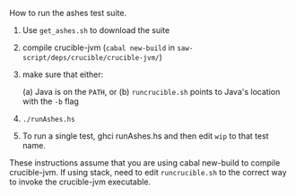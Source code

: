 How to run the ashes test suite.

1. Use `get_ashes.sh` to download the suite

2. compile crucible-jvm   (`cabal new-build` in `saw-script/deps/crucible/crucible-jvm/`)

3. make sure that either:

   (a) Java is on the `PATH`, or
   (b) `runcrucible.sh` points to Java's location with the `-b` flag

4. `./runAshes.hs`

5. To run a single test, ghci runAshes.hs and then edit `wip` to that test name.

These instructions assume that you are using cabal new-build to
compile crucible-jvm. If using stack, need to edit `runcrucible.sh` to
the correct way to invoke the crucible-jvm executable.
